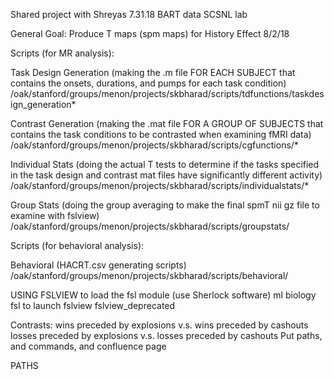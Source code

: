 Shared project with Shreyas 
7.31.18
BART data
SCSNL lab

General Goal: Produce T maps (spm maps) for History Effect
8/2/18

Scripts (for MR analysis):

Task Design Generation (making the .m file FOR EACH SUBJECT that contains the onsets, durations, and pumps for each task condition)
/oak/stanford/groups/menon/projects/skbharad/scripts/tdfunctions/taskdesign_generation*

Contrast Generation (making the .mat file FOR A GROUP OF SUBJECTS that contains the task conditions to be contrasted when examining fMRI data)
/oak/stanford/groups/menon/projects/skbharad/scripts/cgfunctions/*

Individual Stats (doing the actual T tests to determine if the tasks specified in the task design and contrast mat files have significantly different activity)
/oak/stanford/groups/menon/projects/skbharad/scripts/individualstats/*

Group Stats (doing the group averaging to make the final spmT nii gz file to examine with fslview)
/oak/stanford/groups/menon/projects/skbharad/scripts/groupstats/

Scripts (for behavioral analysis):

Behavioral (HACRT.csv generating scripts)
/oak/stanford/groups/menon/projects/skbharad/scripts/behavioral/

USING FSLVIEW
to load the fsl module (use Sherlock software)
  ml biology fsl
to launch fslview
  fslview_deprecated 


 
Contrasts: wins preceded by explosions v.s. wins preceded by cashouts
           losses preceded by explosions v.s. losses preceded by cashouts
Put paths, and commands, and confluence page 

PATHS


